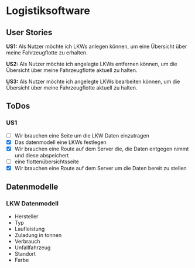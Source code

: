 # Logistiksoftware

## User Stories
**US1:** Als Nutzer möchte ich LKWs anlegen können, um eine Übersicht über meine Fahrzeugflotte zu erhalten.

**US2:** Als Nutzer möchte ich angelegte LKWs entfernen können, um die Übersicht über meine Fahrzeugflotte aktuell zu halten.

**US3:** Als Nutzer möchte ich angelegte LKWs bearbeiten können, um die Übersicht über meine Fahrzeugflotte aktuell zu halten.


## ToDos
### US1
- [ ] Wir brauchen eine Seite um die LKW Daten einzutragen
- [x] Das datenmodell eine LKWs festlegen
- [x] Wir brauchen eine Route auf dem Server die, die Daten entgegen nimmt und diese abspeichert
- [ ] eine flottenübersichtsseite
- [x] Wir brauchen eine Route auf dem Server um die Daten bereit zu stellen

## Datenmodelle
### LKW Datenmodell
- Hersteller
- Typ
- Laufleistung
- Zuladung in tonnen
- Verbrauch
- Unfallfahrzeug
- Standort
- Farbe